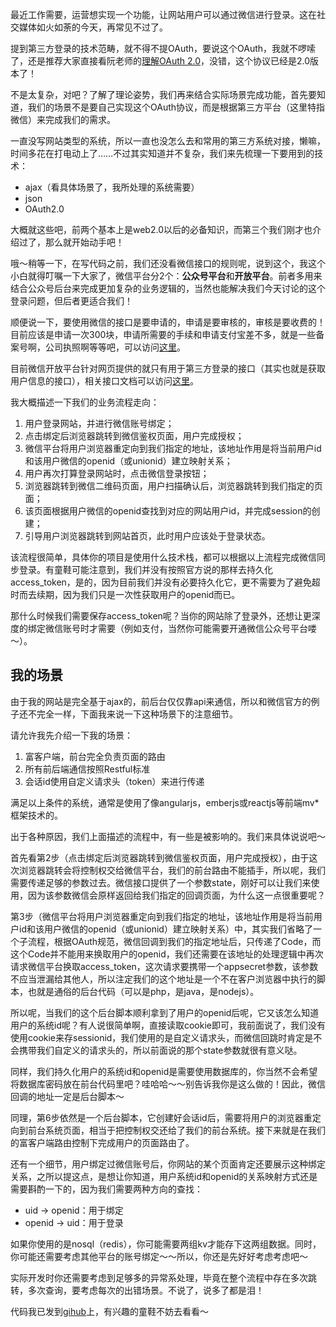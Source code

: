 最近工作需要，运营想实现一个功能，让网站用户可以通过微信进行登录。这在社交媒体如火如荼的今天，再常见不过了。

提到第三方登录的技术范畴，就不得不提OAuth，要说这个OAuth，我就不啰嗦了，还是推荐大家直接看阮老师的[理解OAuth 2.0](http://www.ruanyifeng.com/blog/2014/05/oauth_2_0.html)，没错，这个协议已经是2.0版本了！

不是太复杂，对吧？了解了理论姿势，我们再来结合实际场景完成功能，首先要知道，我们的场景不是要自己实现这个OAuth协议，而是根据第三方平台（这里特指微信）来完成我们的需求。

一直没写网站类型的系统，所以一直也没怎么去和常用的第三方系统对接，懒嘛，时间多花在打电动上了……不过其实知道并不复杂，我们来先梳理一下要用到的技术：

- ajax（看具体场景了，我所处理的系统需要）
- json
- OAuth2.0

大概就这些吧，前两个基本上是web2.0以后的必备知识，而第三个我们刚才也介绍过了，那么就开始动手吧！

哦～稍等一下，在写代码之前，我们还没看微信接口的规则呢，说到这个，我这个小白就得叮嘱一下大家了，微信平台分2个：**公众号平台**和**开放平台**。前者多用来结合公众号后台来完成更加复杂的业务逻辑的，当然也能解决我们今天讨论的这个登录问题，但后者更适合我们！

顺便说一下，要使用微信的接口是要申请的，申请是要审核的，审核是要收费的！目前应该是申请一次300块，申请所需要的手续和申请支付宝差不多，就是一些备案号啊，公司执照啊等等吧，可以访问[这里](https://open.weixin.qq.com/)。

目前微信开放平台针对网页提供的就只有用于第三方登录的接口（其实也就是获取用户信息的接口），相关接口文档可以访问[这里](https://open.weixin.qq.com/cgi-bin/showdocument?action=dir_list&t=resource/res_list&verify=1&id=open1419316505&token=&lang=zh_CN)。

我大概描述一下我们的业务流程走向：

1. 用户登录网站，并进行微信账号绑定；
2. 点击绑定后浏览器跳转到微信鉴权页面，用户完成授权；
3. 微信平台将用户浏览器重定向到我们指定的地址，该地址作用是将当前用户id和该用户微信的openid（或unionid）建立映射关系；
4. 用户再次打算登录网站时，点击微信登录按钮；
5. 浏览器跳转到微信二维码页面，用户扫描确认后，浏览器跳转到我们指定的页面；
6. 该页面根据用户微信的openid查找到对应的网站用户id，并完成session的创建；
7. 引导用户浏览器跳转到网站首页，此时用户应该处于登录状态。

该流程很简单，具体你的项目是使用什么技术栈，都可以根据以上流程完成微信同步登录。有童鞋可能注意到，我们并没有按照官方说的那样去持久化access_token，是的，因为目前我们并没有必要持久化它，更不需要为了避免超时而去续期，因为我们只是一次性获取用户的openid而已。

那什么时候我们需要保存access_token呢？当你的网站除了登录外，还想让更深度的绑定微信账号时才需要（例如支付，当然你可能需要开通微信公众号平台喽～）。


我的场景
---

由于我的网站是完全基于ajax的，前后台仅仅靠api来通信，所以和微信官方的例子还不完全一样，下面我来说一下这种场景下的注意细节。

请允许我先介绍一下我的场景：

1. 富客户端，前台完全负责页面的路由
2. 所有前后端通信按照Restful标准
3. 会话id使用自定义请求头（token）来进行传递

满足以上条件的系统，通常是使用了像angularjs，emberjs或reactjs等前端mv*框架技术的。

出于各种原因，我们上面描述的流程中，有一些是被影响的。我们来具体说说吧～

首先看第2步（点击绑定后浏览器跳转到微信鉴权页面，用户完成授权），由于这次浏览器跳转会将控制权交给微信平台，我们的前台路由不能插手，所以呢，我们需要传递足够的参数过去。微信接口提供了一个参数state，刚好可以让我们来使用，因为该参数微信会原样返回给我们指定的回调页面，为什么这一点很重要呢？

第3步（微信平台将用户浏览器重定向到我们指定的地址，该地址作用是将当前用户id和该用户微信的openid（或unionid）建立映射关系）中，其实我们省略了一个子流程，根据OAuth规范，微信回调到我们的指定地址后，只传递了Code，而这个Code并不能用来换取用户的openid，我们还需要在该地址的处理逻辑中再次请求微信平台换取access_token，这次请求要携带一个appsecret参数，该参数不应当泄漏给其他人，所以注定我们的这个地址是一个不在客户浏览器中执行的脚本，也就是通俗的后台代码（可以是php，是java，是nodejs）。

所以呢，当我们的这个后台脚本顺利拿到了用户的openid后呢，它又该怎么知道用户的系统id呢？有人说很简单啊，直接读取cookie即可，我前面说了，我们没有使用cookie来存sessionid，我们使用的是自定义请求头，而微信回跳时肯定是不会携带我们自定义的请求头的，所以前面说的那个state参数就很有意义哒。

同样，我们持久化用户的系统id和openid是需要使用数据库的，你当然不会希望将数据库密码放在前台代码里吧？哇哈哈～～别告诉我你是这么做的！因此，微信回调的地址一定是后台脚本～

同理，第6步依然是一个后台脚本，它创建好会话id后，需要将用户的浏览器重定向到前台系统页面，相当于把控制权交还给了我们的前台系统。接下来就是在我们的富客户端路由控制下完成用户的页面路由了。

还有一个细节，用户绑定过微信账号后，你网站的某个页面肯定还要展示这种绑定关系，之所以提这点，是想让你知道，用户系统id和openid的关系映射方式还是需要斟酌一下的，因为我们需要两种方向的查找：

- uid -> openid：用于绑定
- openid -> uid：用于登录

如果你使用的是nosql（redis），你可能需要两组kv才能存下这两组数据。同时，你可能还需要考虑其他平台的账号绑定～～所以，你还是先好好考虑考虑吧～


实际开发时你还需要考虑到足够多的异常系处理，毕竟在整个流程中存在多次跳转，多次查询，要考虑每次的出错场景。不说了，说多了都是泪！

代码我已发到[gihub](https://github.com/kazaff/third-part-auth)上，有兴趣的童鞋不妨去看看～




